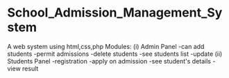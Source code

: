 # School_Admission_Management_System
A web system using html,css,php
Modules:
(i) Admin Panel
      -can add students
      -permit admissions
      -delete students
      -see students list
      -update
 (ii) Students Panel
      -registration
      -apply on admission
      -see student's details
      - view result
